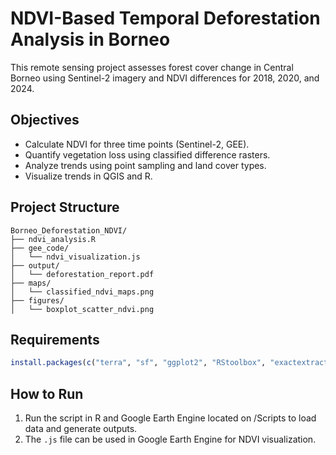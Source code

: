 # NDVI-Based Temporal Deforestation Analysis in Borneo

This remote sensing project assesses forest cover change in Central Borneo using Sentinel-2 imagery and NDVI differences for 2018, 2020, and 2024.

## Objectives

- Calculate NDVI for three time points (Sentinel-2, GEE).
- Quantify vegetation loss using classified difference rasters.
- Analyze trends using point sampling and land cover types.
- Visualize trends in QGIS and R.

## Project Structure

```
Borneo_Deforestation_NDVI/
├── ndvi_analysis.R
├── gee_code/
│   └── ndvi_visualization.js
├── output/
│   └── deforestation_report.pdf
├── maps/
│   └── classified_ndvi_maps.png
├── figures/
│   └── boxplot_scatter_ndvi.png
```

## Requirements

```r
install.packages(c("terra", "sf", "ggplot2", "RStoolbox", "exactextractr", "tidyverse"))
```

## How to Run

1. Run the script in R and Google Earth Engine located on /Scripts to load data and generate outputs.
2. The `.js` file can be used in Google Earth Engine for NDVI visualization.
